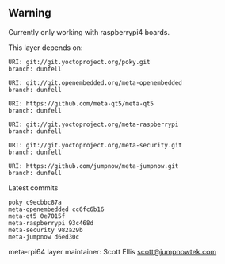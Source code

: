 ## Warning
Currently only working with raspberrypi4 boards.

This layer depends on:

    URI: git://git.yoctoproject.org/poky.git
    branch: dunfell

    URI: git://git.openembedded.org/meta-openembedded
    branch: dunfell

    URI: https://github.com/meta-qt5/meta-qt5
    branch: dunfell

    URI: git://git.yoctoproject.org/meta-raspberrypi
    branch: dunfell

    URI: git://git.yoctoproject.org/meta-security.git
    branch: dunfell

    URI: https://github.com/jumpnow/meta-jumpnow.git
    branch: dunfell

Latest commits

    poky c9ecbbc87a
    meta-openembedded cc6fc6b16
    meta-qt5 0e7015f
    meta-raspberrypi 93c468d
    meta-security 982a29b
    meta-jumpnow d6ed30c

meta-rpi64 layer maintainer: Scott Ellis <scott@jumpnowtek.com>
